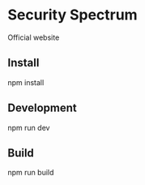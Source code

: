 # Security Spectrum
Official website

## Install
npm install

## Development
npm run dev

## Build
npm run build

